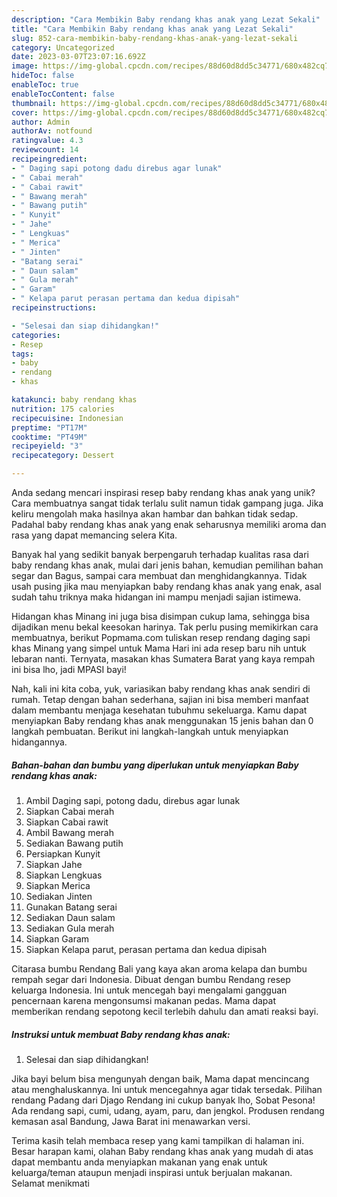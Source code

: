 ```yaml
---
description: "Cara Membikin Baby rendang khas anak yang Lezat Sekali"
title: "Cara Membikin Baby rendang khas anak yang Lezat Sekali"
slug: 852-cara-membikin-baby-rendang-khas-anak-yang-lezat-sekali
category: Uncategorized
date: 2023-03-07T23:07:16.692Z
image: https://img-global.cpcdn.com/recipes/88d60d8dd5c34771/680x482cq70/baby-rendang-khas-anak-foto-resep-utama.jpg
hideToc: false
enableToc: true
enableTocContent: false
thumbnail: https://img-global.cpcdn.com/recipes/88d60d8dd5c34771/680x482cq70/baby-rendang-khas-anak-foto-resep-utama.jpg
cover: https://img-global.cpcdn.com/recipes/88d60d8dd5c34771/680x482cq70/baby-rendang-khas-anak-foto-resep-utama.jpg
author: Admin
authorAv: notfound
ratingvalue: 4.3
reviewcount: 14
recipeingredient:
- " Daging sapi potong dadu direbus agar lunak"
- " Cabai merah"
- " Cabai rawit"
- " Bawang merah"
- " Bawang putih"
- " Kunyit"
- " Jahe"
- " Lengkuas"
- " Merica"
- " Jinten"
- "Batang serai"
- " Daun salam"
- " Gula merah"
- " Garam"
- " Kelapa parut perasan pertama dan kedua dipisah"
recipeinstructions:

- "Selesai dan siap dihidangkan!"
categories:
- Resep
tags:
- baby
- rendang
- khas

katakunci: baby rendang khas 
nutrition: 175 calories
recipecuisine: Indonesian
preptime: "PT17M"
cooktime: "PT49M"
recipeyield: "3"
recipecategory: Dessert

---
```





Anda sedang mencari inspirasi resep baby rendang khas anak yang unik? Cara membuatnya sangat tidak terlalu sulit namun tidak gampang juga. Jika keliru mengolah maka hasilnya akan hambar dan bahkan tidak sedap. Padahal baby rendang khas anak yang enak seharusnya memiliki aroma dan rasa yang dapat memancing selera Kita.





Banyak hal yang sedikit banyak berpengaruh terhadap kualitas rasa dari baby rendang khas anak, mulai dari jenis bahan, kemudian pemilihan bahan segar dan Bagus, sampai cara membuat dan menghidangkannya. Tidak usah pusing jika mau menyiapkan baby rendang khas anak yang enak,      asal sudah tahu triknya maka hidangan ini mampu menjadi sajian istimewa.














Hidangan khas Minang ini juga bisa disimpan cukup lama, sehingga bisa dijadikan menu bekal keesokan harinya. Tak perlu pusing memikirkan cara membuatnya, berikut Popmama.com tuliskan resep rendang daging sapi khas Minang yang simpel untuk Mama Hari ini ada resep baru nih untuk lebaran nanti. Ternyata, masakan khas Sumatera Barat yang kaya rempah ini bisa lho, jadi MPASI bayi!






Nah, kali ini kita coba, yuk, variasikan baby rendang khas anak sendiri di rumah. Tetap dengan bahan sederhana, sajian ini bisa memberi manfaat dalam membantu menjaga kesehatan tubuhmu sekeluarga. Kamu dapat menyiapkan Baby rendang khas anak menggunakan 15 jenis bahan dan 0 langkah pembuatan. Berikut ini langkah-langkah untuk menyiapkan hidangannya.

<!--inarticleads1-->

##### Bahan-bahan dan bumbu yang diperlukan untuk menyiapkan Baby rendang khas anak:

1. Ambil  Daging sapi, potong dadu, direbus agar lunak
1. Siapkan  Cabai merah
1. Siapkan  Cabai rawit
1. Ambil  Bawang merah
1. Sediakan  Bawang putih
1. Persiapkan  Kunyit
1. Siapkan  Jahe
1. Siapkan  Lengkuas
1. Siapkan  Merica
1. Sediakan  Jinten
1. Gunakan Batang serai
1. Sediakan  Daun salam
1. Sediakan  Gula merah
1. Siapkan  Garam
1. Siapkan  Kelapa parut, perasan pertama dan kedua dipisah


Citarasa bumbu Rendang Bali yang kaya akan aroma kelapa dan bumbu rempah segar dari Indonesia. Dibuat dengan bumbu Rendang resep keluarga Indonesia. Ini untuk mencegah bayi mengalami gangguan pencernaan karena mengonsumsi makanan pedas. Mama dapat memberikan rendang sepotong kecil terlebih dahulu dan amati reaksi bayi. 

<!--inarticleads2-->

##### Instruksi untuk membuat Baby rendang khas anak:


1. Selesai dan siap dihidangkan!

Jika bayi belum bisa mengunyah dengan baik, Mama dapat mencincang atau menghaluskannya. Ini untuk mencegahnya agar tidak tersedak. Pilihan rendang Padang dari Djago Rendang ini cukup banyak lho, Sobat Pesona! Ada rendang sapi, cumi, udang, ayam, paru, dan jengkol. Produsen rendang kemasan asal Bandung, Jawa Barat ini menawarkan versi. 

Terima kasih telah membaca resep yang kami tampilkan di halaman ini. Besar harapan kami, olahan Baby rendang khas anak yang mudah di atas dapat membantu anda menyiapkan makanan yang enak untuk keluarga/teman ataupun menjadi inspirasi untuk berjualan makanan. Selamat menikmati
